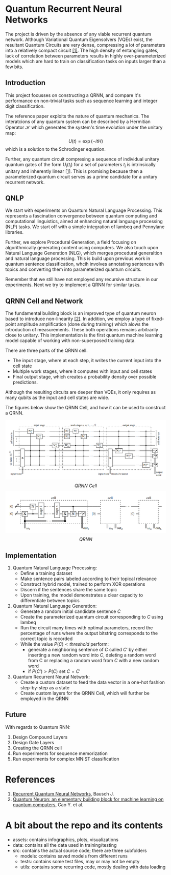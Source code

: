 # Quantum Recurrent Neural Networks

The project is driven by the absence of any viable recurrent quantum network. Although Variational Quantum Eigensolvers (VQEs) exist, the resultant Quantum Circuits are very dense, compressing a lot of parameters into a relatively compact circuit [[1]](#references). The high density of entangling gates, lack of correlation between parameters results in highly over-parameterized models which are hard to train on classification tasks on inputs larger than a few bits.

## Introduction
This project focusses on constructing a QRNN, and compare it's performance on non-trivial tasks such as sequence learning and integer digit classification.

The reference paper exploits the nature of quantum mechanics. The interatcions of any quantum system can be described by a Hermitian Operator $\mathcal{H}$ which generates the system's time evolution under the unitary map:
$$U(t) = \exp(-itH)$$
which is a solution to the Schrodinger equation.

Further, any quantum circuit compresing a sequence of individual unitary quantum gates of the form $U_i(t_i)$ for a set of parameters $t_i$ is intrinsically unitary and inherently linear [[1]](#references). This is promising because then a parameterized quantum circuit serves as a prime candidate for a unitary recurrent network.

## QNLP
We start with experiments on Quantum Natural Language Processing. This represents a fascination convergence between quantum computing and computational linguistics, aimed at enhancing natural language processing (NLP) tasks. We start off with a simple integration of lambeq and Pennylane libraries.

Further, we explore Procedural Generation, a field focusing on algorithmically generating content using computers. We also touch upon Natural Language Generation (NLG), which merges procedural generaltion and natural language processing. This is build upon previous work in quantum sentence classification, whcih involves annotating sentences with topics and converting them into parameterized quantum circuits.

Remember that we still have not employed any recursive structure in our experiments. Next we try to implement a QRNN for similar tasks.

## QRNN Cell and Network
The fundamental building block is an improved type of quantum neuron based to introduce non-linearity [[2]](#references). In addition, we employ a type of fixed-point amplitude amplification (done during training) which alows the introduction of measurements. These both operations remains arbitrarily close to unitary. This implementation is the first quantum machine learning model capable of working with non-superposed training data.

There are three parts of the QRNN cell.
- The input stage, where at each step, it writes the current input into the cell state
- Multiple work stages, where it computes with input and cell states
- Final output stage, which creates a probability density over possible predictions.

Although the resulting circuits are deeper than VQEs, it only requires as many qubits as the input and cell states are wide.

The figures below show the QRNN Cell, and how it can be used to construct a QRNN.

![QRNN Cell](https://github.com/andysama79/quantum-recurrent-neural-network/blob/7031d155d3c2502b952fbd35a3f473122b207b85/assets/QRNN_Cell.png)
$$\textit{QRNN Cell}$$
![QRNN](https://github.com/andysama79/quantum-recurrent-neural-network/blob/7031d155d3c2502b952fbd35a3f473122b207b85/assets/QRNN.png)
$$\textit{QRNN}$$

## Implementation
1. Quantum Natural Language Processing:
   - Define a training dataset
   - Make sentence pairs labeled according to their topical relevance
   - Construct hybrid model, trained to perform XOR operations
   - Discern if the sentences share the same topic
   - Upon training, the model demonstrates a clear capacity to differentiate between topics
2. Quantum Natural Language Generation:
   - Generate a random initial candidate sentence $C$
   - Create the parameterized quantum circuit corresponding to $C$ using lambeq
   - Run the circuit many times with optimal parameters, record the percentage of runs where the output bitstring corresponds to the correct topic is recorded
   - While the value $P(C) < threshold$ perform:
     - generate a neighboring sentence of $C$ called $C'$ by either inserting a new random word into $C$, deleting a random word from C or replacing a random word from $C$ with a new random word
     - if $P(C') > P(C)$ set $C = C'$ 
3. Quantum Recurrent Neural Network:
   - Create a custom dataset to feed the data vector in a one-hot fashion step-by-step as a state
   - Create custom layers for the QRNN Cell, which will further be employed in the QRNN

## Future
With regards to Quantum RNN:
1. Design Compound Layers
2. Design Gate Layers
3. Creating the QRNN cell
4. Run experiments for sequence memorization
5. Run experiments for complex MNIST classification

# References
1. [Recurrent Quantum Neural Networks](./references/2006.14619.pdf), Bausch J.
2. [Quantum Neuron: an elementary building block for machine learning on quantum computers](./references/1711.11240.pdf), Cao Y. et al.

# A bit about the repo and its contents
- assets: contains infographics, plots, visualizations
- data: contains all the data used in training/testing
- src: contains the actual source code; there are three subfolders
  - models: contains saved models from different runs
  - tests: contains some test files, may or may not be empty
  - utils: contains some recurring code, mostly dealing with data loading
